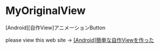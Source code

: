 # MyOriginalView
[Android][自作View]アニメーションButton

please view this web site -> [[Android]簡単な自作Viewを作った](https://qiita.com/iwacchi/items/e119bf5e7d0bcb9c05a1)
